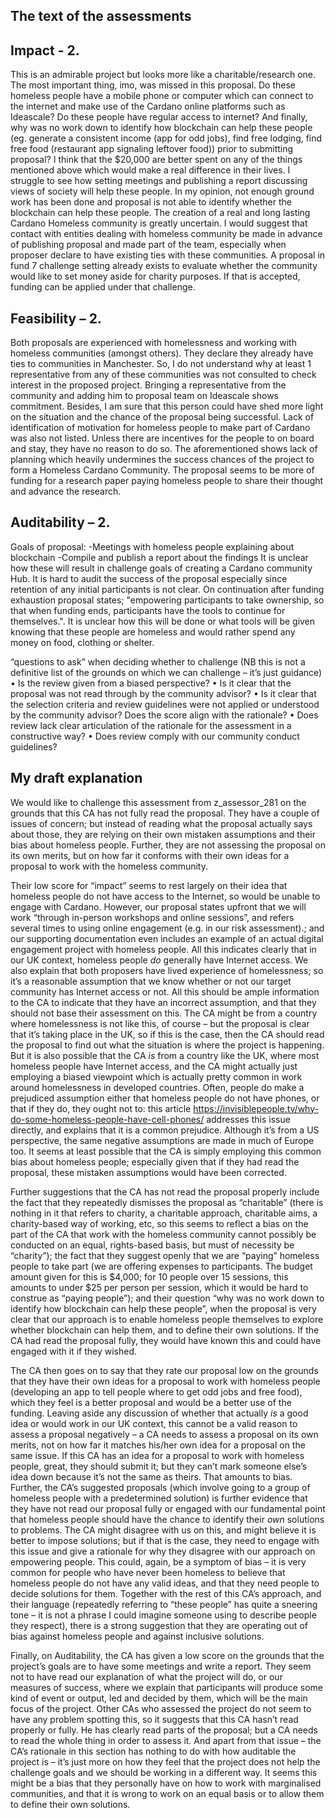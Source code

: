 ## The text of the assessments

## Impact - 2.
This is an admirable project but looks more like a charitable/research one. The most important thing, imo, was missed in this proposal. Do these homeless people have a mobile phone or computer which can connect to the internet and make use of the Cardano online platforms such as Ideascale? Do these people have regular access to internet? And finally, why was no work down to identify how blockchain can help these people (eg. generate a consistent income (app for odd jobs), find free lodging, find free food (restaurant app signaling leftover food)) prior to submitting proposal? I think that the $20,000 are better spent on any of the things mentioned above which would make a real difference in their lives. I struggle to see how setting meetings and publishing a report discussing views of society will help these people. In my opinion, not enough ground work has been done and proposal is not able to identify whether the blockchain can help these people.  The creation of a real and long lasting Cardano Homeless community is greatly uncertain. I would suggest that contact with entities dealing with homeless community be made in advance of publishing proposal and made part of the team, especially when proposer declare to have existing ties with these communities. A proposal in fund 7 challenge setting already exists to evaluate whether the community would like to set money aside for charity purposes. If that is accepted, funding can be applied under that challenge.

## Feasibility – 2.
Both proposals are experienced with homelessness and working with homeless communities (amongst others). They declare they already have ties to communities in Manchester. So, I do not understand why at least 1 representative from any of these communities was not consulted to check interest in the proposed project. Bringing a representative from the community and adding him to proposal team on Ideascale shows commitment. Besides, I am sure that this person could have shed more light on the situation and the chance of the proposal being successful. Lack of identification of motivation for homeless people to make part of Cardano was also not listed. Unless there are incentives for the people to on board and stay, they have no reason to do so. The aforementioned shows lack of planning which heavily undermines the success chances of the project to form a Homeless Cardano Community. The proposal seems to be more of funding for a research paper paying homeless people to share their thought and advance the research.  

## Auditability – 2.
Goals of proposal:
-Meetings with homeless people explaining about blockchain
-Compile and publish a report about the findings
It is unclear how these will result in challenge goals of creating a Cardano community Hub. It is hard to audit the success of the proposal especially since retention of any initial  participants is not clear.  On continuation after funding exhaustion proposal states; "empowering participants to take ownership, so that when funding ends, participants have the tools to continue for themselves.". It is unclear how this will be done or what tools will be given knowing that these people are homeless and would rather spend any money on food, clothing or shelter. 


“questions to ask” when deciding whether to challenge (NB this is not a definitive list of the grounds on which we can challenge – it’s just guidance)
•	Is the review given from a biased perspective? 
•	Is it clear that the proposal was not read through by the community advisor? 
•	Is it clear that the selection criteria and review guidelines were not applied or understood by the community advisor? Does the score align with the rationale? 
•	Does review lack clear articulation of the rationale for the assessment in a constructive way? 
•	Does review comply with our community conduct guidelines? 


## My draft explanation

We would like to challenge this assessment from z_assessor_281 on the grounds that this CA has not fully read the proposal. They have a couple of issues of concern; but instead of reading what the proposal actually says about those, they are relying on their own mistaken assumptions and their bias about homeless people. Further, they are not assessing the proposal on its own merits, but on how far it conforms with their own ideas for a proposal to work with the homeless community.

Their low score for “impact” seems to rest largely on their idea that homeless people do not have access to the Internet, so would be unable to engage with Cardano. However, our proposal states upfront that we will work “through in-person workshops and online sessions”, and refers several times to using online engagement (e.g. in our risk assessment).; and our supporting documentation even includes an example of an actual digital engagement project with homeless people. All this indicates clearly that in our UK context, homeless people *do* generally have Internet access. We also explain that both proposers have lived experience of homelessness; so it’s a reasonable assumption that we know whether or not our target community has Internet access or not. All this should be ample information to the CA to indicate that they have an incorrect assumption, and that they should not base their assessment on this.  The CA might be from a country where homelessness is not like this, of course  – but the proposal is clear that it’s taking place in the UK, so if this is the case, then the CA should read the proposal to find out what the situation is where the project is happening. But it is also possible that the CA *is* from a country  like the UK, where most homeless  people have Internet access, and the CA might actually just employing a biased viewpoint which is actually pretty common in work around homelessness in developed countries. Often, people do make a prejudiced assumption either that homeless people do not have phones, or that if they do, they ought not to: this article https://invisiblepeople.tv/why-do-some-homeless-people-have-cell-phones/  addresses this issue directly, and explains that it is a common prejudice. Although it’s from a US perspective, the same negative assumptions are made in much of Europe too. It seems at least possible that the CA is simply employing this common bias about homeless people; especially given that if they had read the proposal, these mistaken assumptions would have been corrected.

Further suggestions that the CA has not read the proposal properly include the fact that they repeatedly dismisses the proposal as “charitable” (there is nothing in it that refers to charity,  a charitable approach, charitable aims,  a charity-based way of working, etc, so this seems to reflect a bias on the part of the CA that work with the homeless community cannot possibly be conducted on an equal, rights-based basis, but must of necessity be “charity”); the fact that they suggest openly that we are “paying” homeless people to take part (we are offering expenses to participants. The budget amount given for this is $4,000; for 10 people over 15 sessions, this amounts to under $25 per person per session, which it would be hard to construe as “paying people”); and their question “why was no work down to identify how blockchain can help these people”, when the proposal is very clear that our approach is to enable homeless people themselves to explore whether blockchain can help them, and to define their own solutions. If the CA had read the proposal fully, they would have known this and could have engaged with it if they wished.

The CA then goes on to say that they rate our proposal low on the grounds that they have their own ideas for a proposal to work with homeless people (developing an app to tell people where to get odd jobs and free food), which they feel is a better proposal and would be a better use of the funding. Leaving aside any discussion of whether that actually *is* a good idea or would work in our UK context, this cannot be a valid reason to assess a proposal negatively – a CA needs to assess a proposal on its own merits, not on how far it matches his/her own idea for a proposal on the same issue. If this CA has an idea for a proposal to work with homeless people, great, they should submit it; but they can’t mark someone else’s idea down because it’s not the same as theirs. That amounts to bias.
Further, the CA’s suggested proposals (which involve going to a group of homeless people with a predetermined solution) is further evidence that they have not read our proposal fully or engaged with our fundamental point that homeless people should have the chance to identify their *own* solutions to problems. The CA might disagree with us on this, and might believe it is better to impose solutions;  but if that is the case, they need to engage with this issue and give a rationale for why they disagree with our approach on empowering people. This could, again, be a symptom of bias – it is very common for people who have never been homeless to believe that homeless people do not have any valid ideas, and that they need people to decide solutions for them. Together with the rest of this CA’s approach, and their language (repeatedly referring to “these people” has quite a sneering tone – it is not a phrase I could imagine someone using to describe people they respect), there is a strong suggestion that they are operating out of bias against homeless people and against  inclusive solutions.

Finally, on Auditability, the CA has given a low score on the grounds that the project’s goals are to have some meetings and write a report. They seem not to have read our explanation of what the project will do, or our measures of success, where we explain that participants will produce some kind of event or output, led and decided by them, which will be the main focus of the project. Other CAs who assessed the project do not seem to have any problem spotting this, so it suggests that this CA hasn’t read properly or fully. He has clearly read parts of the proposal; but a CA needs to read the whole thing in order to assess it. And apart from that issue – the CA’s rationale in this section has nothing to do with how auditable the project is – it’s just more on how they feel that the project does not help the challenge goals and we should be working in a different way. It seems this might be a bias that they personally have on how to work with marginalised communities, and that it is wrong to work on an equal basis or to allow them to define their own solutions.




